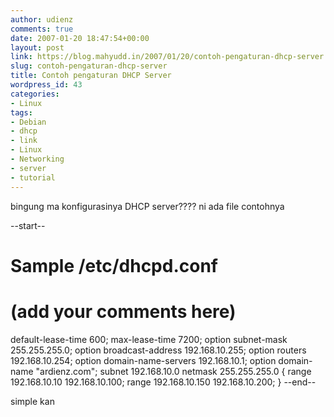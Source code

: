 ```yaml
---
author: udienz
comments: true
date: 2007-01-20 18:47:54+00:00
layout: post
link: https://blog.mahyudd.in/2007/01/20/contoh-pengaturan-dhcp-server.html
slug: contoh-pengaturan-dhcp-server
title: Contoh pengaturan DHCP Server
wordpress_id: 43
categories:
- Linux
tags:
- Debian
- dhcp
- link
- Linux
- Networking
- server
- tutorial
---
```


bingung ma konfigurasinya DHCP server???? ni ada file contohnya

--start--

# Sample /etc/dhcpd.conf
# (add your comments here)
default-lease-time 600;
max-lease-time 7200;
option subnet-mask 255.255.255.0;
option broadcast-address 192.168.10.255;
option routers 192.168.10.254;
option domain-name-servers 192.168.10.1;
option domain-name "ardienz.com";
subnet 192.168.10.0 netmask 255.255.255.0 {
range 192.168.10.10 192.168.10.100;
range 192.168.10.150 192.168.10.200;
}
--end--

simple kan
